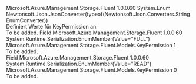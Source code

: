 <Type Name="KeyPermission" FullName="Microsoft.Azure.Management.Storage.Fluent.Models.KeyPermission">
  <TypeSignature Language="C#" Value="public enum KeyPermission" />
  <TypeSignature Language="ILAsm" Value=".class public auto ansi sealed KeyPermission extends System.Enum" />
  <TypeSignature Language="DocId" Value="T:Microsoft.Azure.Management.Storage.Fluent.Models.KeyPermission" />
  <TypeSignature Language="VB.NET" Value="Public Enum KeyPermission" />
  <TypeSignature Language="F#" Value="type KeyPermission = " />
  <AssemblyInfo>
    <AssemblyName>Microsoft.Azure.Management.Storage.Fluent</AssemblyName>
    <AssemblyVersion>1.0.0.60</AssemblyVersion>
  </AssemblyInfo>
  <Base>
    <BaseTypeName>System.Enum</BaseTypeName>
  </Base>
  <Attributes>
    <Attribute>
      <AttributeName>Newtonsoft.Json.JsonConverter(typeof(Newtonsoft.Json.Converters.StringEnumConverter))</AttributeName>
    </Attribute>
  </Attributes>
  <Docs>
    <summary>
            Definiert Werte für KeyPermission an.
            </summary>
    <remarks>To be added.</remarks>
  </Docs>
  <Members>
    <Member MemberName="FULL">
      <MemberSignature Language="C#" Value="FULL" />
      <MemberSignature Language="ILAsm" Value=".field public static literal valuetype Microsoft.Azure.Management.Storage.Fluent.Models.KeyPermission FULL = int32(1)" />
      <MemberSignature Language="DocId" Value="F:Microsoft.Azure.Management.Storage.Fluent.Models.KeyPermission.FULL" />
      <MemberSignature Language="VB.NET" Value="FULL" />
      <MemberSignature Language="F#" Value="FULL = 1" Usage="Microsoft.Azure.Management.Storage.Fluent.Models.KeyPermission.FULL" />
      <MemberType>Field</MemberType>
      <AssemblyInfo>
        <AssemblyName>Microsoft.Azure.Management.Storage.Fluent</AssemblyName>
        <AssemblyVersion>1.0.0.60</AssemblyVersion>
      </AssemblyInfo>
      <Attributes>
        <Attribute>
          <AttributeName>System.Runtime.Serialization.EnumMember(Value="FULL")</AttributeName>
        </Attribute>
      </Attributes>
      <ReturnValue>
        <ReturnType>Microsoft.Azure.Management.Storage.Fluent.Models.KeyPermission</ReturnType>
      </ReturnValue>
      <MemberValue>1</MemberValue>
      <Docs>
        <summary>To be added.</summary>
      </Docs>
    </Member>
    <Member MemberName="READ">
      <MemberSignature Language="C#" Value="READ" />
      <MemberSignature Language="ILAsm" Value=".field public static literal valuetype Microsoft.Azure.Management.Storage.Fluent.Models.KeyPermission READ = int32(0)" />
      <MemberSignature Language="DocId" Value="F:Microsoft.Azure.Management.Storage.Fluent.Models.KeyPermission.READ" />
      <MemberSignature Language="VB.NET" Value="READ" />
      <MemberSignature Language="F#" Value="READ = 0" Usage="Microsoft.Azure.Management.Storage.Fluent.Models.KeyPermission.READ" />
      <MemberType>Field</MemberType>
      <AssemblyInfo>
        <AssemblyName>Microsoft.Azure.Management.Storage.Fluent</AssemblyName>
        <AssemblyVersion>1.0.0.60</AssemblyVersion>
      </AssemblyInfo>
      <Attributes>
        <Attribute>
          <AttributeName>System.Runtime.Serialization.EnumMember(Value="READ")</AttributeName>
        </Attribute>
      </Attributes>
      <ReturnValue>
        <ReturnType>Microsoft.Azure.Management.Storage.Fluent.Models.KeyPermission</ReturnType>
      </ReturnValue>
      <MemberValue>0</MemberValue>
      <Docs>
        <summary>To be added.</summary>
      </Docs>
    </Member>
  </Members>
</Type>